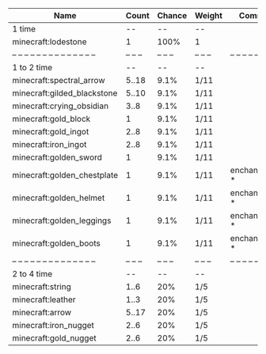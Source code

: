 | Name                        | Count | Chance | Weight | Comment         |
| --------------------------- | ----- | ------ | ------ | --------------- |
| 1 time                      |    -- |     -- |     -- |                 |
| minecraft:lodestone         |     1 |   100% |      1 |                 |
| – – – – – – – – – – – – – – | – – – | – – –  | – – –  | – – – – – – – – |
| 1 to 2 time                 |    -- |     -- |     -- |                 |
| minecraft:spectral_arrow    | 5..18 |   9.1% |   1/11 |                 |
| minecraft:gilded_blackstone | 5..10 |   9.1% |   1/11 |                 |
| minecraft:crying_obsidian   |  3..8 |   9.1% |   1/11 |                 |
| minecraft:gold_block        |     1 |   9.1% |   1/11 |                 |
| minecraft:gold_ingot        |  2..8 |   9.1% |   1/11 |                 |
| minecraft:iron_ingot        |  2..8 |   9.1% |   1/11 |                 |
| minecraft:golden_sword      |     1 |   9.1% |   1/11 |                 |
| minecraft:golden_chestplate |     1 |   9.1% |   1/11 | enchantments: * |
| minecraft:golden_helmet     |     1 |   9.1% |   1/11 | enchantments: * |
| minecraft:golden_leggings   |     1 |   9.1% |   1/11 | enchantments: * |
| minecraft:golden_boots      |     1 |   9.1% |   1/11 | enchantments: * |
| – – – – – – – – – – – – – – | – – – | – – –  | – – –  | – – – – – – – – |
| 2 to 4 time                 |    -- |     -- |     -- |                 |
| minecraft:string            |  1..6 |    20% |    1/5 |                 |
| minecraft:leather           |  1..3 |    20% |    1/5 |                 |
| minecraft:arrow             | 5..17 |    20% |    1/5 |                 |
| minecraft:iron_nugget       |  2..6 |    20% |    1/5 |                 |
| minecraft:gold_nugget       |  2..6 |    20% |    1/5 |                 |